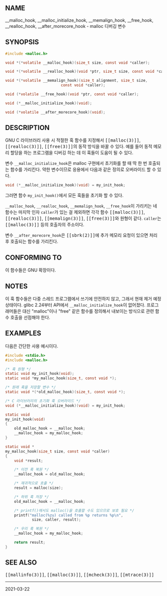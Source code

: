 ## NAME

\__malloc_hook, \__malloc_initialize_hook, \__memalign_hook, \__free_hook, \__realloc_hook, \__after_morecore_hook - malloc 디버깅 변수

## SYNOPSIS

```c
#include <malloc.h>

void *(*volatile __malloc_hook)(size_t size, const void *caller);

void *(*volatile __realloc_hook)(void *ptr, size_t size, const void *caller);

void *(*volatile __memalign_hook)(size_t alignment, size_t size,
                         const void *caller);

void (*volatile __free_hook)(void *ptr, const void *caller);

void (*__malloc_initialize_hook)(void);

void (*volatile __after_morecore_hook)(void);
```

## DESCRIPTION

GNU C 라이브러리 사용 시 적절한 훅 함수를 지정해서 <tt>[[malloc(3)]]</tt>, <tt>[[realloc(3)]]</tt>, <tt>[[free(3)]]</tt>의 동작 방식을 바꿀 수 있다. 예를 들어 동적 메모리 할당을 하는 프로그램을 디버깅 하는 데 이 훅들이 도움이 될 수 있다.

변수 `__malloc_initialize_hook`은 malloc 구현에서 초기화를 할 때 딱 한 번 호출되는 함수를 가리킨다. 약한 변수이므로 응용에서 다음과 같은 정의로 오버라이드 할 수 있다.

```c
void (*__malloc_initialize_hook)(void) = my_init_hook;
```

그러면 함수 `my_init_hook()`에서 모든 훅들을 초기화 할 수 있다.

`__malloc_hook`, `__realloc_hook`, `__memalign_hook`, `__free_hook`이 가리키는 네 함수는 마지막 인자 `caller`가 있는 걸 제외하면 각각 함수 <tt>[[malloc(3)]]</tt>, <tt>[[realloc(3)]]</tt>, <tt>[[memalign(3)]]</tt>, <tt>[[free(3)]]</tt>와 원형이 같다. `caller`는 <tt>[[malloc(3)]]</tt> 등의 호출자의 주소이다.

변수 `__after_morecore_hook`은 <tt>[[sbrk(2)]]</tt>에 추가 메모리 요청이 있으면 처리 후 호출되는 함수를 가리킨다.

## CONFORMING TO

이 함수들은 GNU 확장이다.

## NOTES

이 훅 함수들은 다중 스레드 프로그램에서 쓰기에 안전하지 않고, 그래서 현재 제거 예정 상태이다. glibc 2.24부터 API에서 `__malloc_initialize_hook`이 없어졌다. 프로그래머들은 대신 "malloc"이나 "free" 같은 함수를 정의해서 내보이는 방식으로 관련 함수 호출을 선점해야 한다.

## EXAMPLES

다음은 간단한 사용 예시이다.

```c
#include <stdio.h>
#include <malloc.h>

/* 훅 원형 */
static void my_init_hook(void);
static void *my_malloc_hook(size_t, const void *);

/* 원래 훅을 저장할 변수 */
static void *(*old_malloc_hook)(size_t, const void *);

/* C 라이브러리의 초기화 훅 오버라이드 */
void (*__malloc_initialize_hook)(void) = my_init_hook;

static void
my_init_hook(void)
{
    old_malloc_hook = __malloc_hook;
    __malloc_hook = my_malloc_hook;
}

static void *
my_malloc_hook(size_t size, const void *caller)
{
    void *result;

    /* 이전 훅 복원 */
    __malloc_hook = old_malloc_hook;

    /* 재귀적으로 호출 */
    result = malloc(size);

    /* 하위 훅 저장 */
    old_malloc_hook = __malloc_hook;

    /* printf()에서도 malloc()을 호출할 수도 있으므로 보호 필요 */
    printf("malloc(%zu) called from %p returns %p\n",
            size, caller, result);

    /* 우리 훅 복원 */
    __malloc_hook = my_malloc_hook;

    return result;
}
```

## SEE ALSO

<tt>[[mallinfo(3)]]</tt>, <tt>[[malloc(3)]]</tt>, <tt>[[mcheck(3)]]</tt>, <tt>[[mtrace(3)]]</tt>

----

2021-03-22
